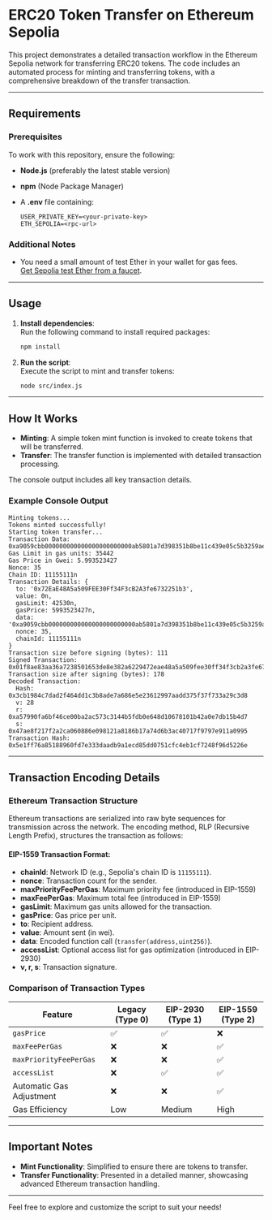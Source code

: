 # ERC20 Token Transfer on Ethereum Sepolia

This project demonstrates a detailed transaction workflow in the Ethereum Sepolia network for transferring ERC20 tokens. The code includes an automated process for minting and transferring tokens, with a comprehensive breakdown of the transfer transaction.

---

## Requirements

### Prerequisites

To work with this repository, ensure the following:

- **Node.js** (preferably the latest stable version)
- **npm** (Node Package Manager)
- A **.env** file containing:

  ```plaintext
  USER_PRIVATE_KEY=<your-private-key>
  ETH_SEPOLIA=<rpc-url>
  ```

### Additional Notes

- You need a small amount of test Ether in your wallet for gas fees.  
  [Get Sepolia test Ether from a faucet](https://sepoliafaucet.com/).

---

## Usage

1. **Install dependencies**:  
   Run the following command to install required packages:

   ```bash
   npm install
   ```

2. **Run the script**:  
   Execute the script to mint and transfer tokens:
   ```bash
   node src/index.js
   ```

---

## How It Works

- **Minting**: A simple token mint function is invoked to create tokens that will be transferred.
- **Transfer**: The transfer function is implemented with detailed transaction processing.

The console output includes all key transaction details.

### Example Console Output

```plaintext
Minting tokens...
Tokens minted successfully!
Starting token transfer...
Transaction Data: 0xa9059cbb000000000000000000000000ab5801a7d398351b8be11c439e05c5b3259aec9b000000000000000000000000000000000000000000000000b469471f80140000
Gas Limit in gas units: 35442
Gas Price in Gwei: 5.993523427
Nonce: 35
Chain ID: 11155111n
Transaction Details: {
  to: '0x72EaE48A5a509FEE30Ff34F3cB2A3fe6732251b3',
  value: 0n,
  gasLimit: 42530n,
  gasPrice: 5993523427n,
  data: '0xa9059cbb000000000000000000000000ab5801a7d398351b8be11c439e05c5b3259aec9b000000000000000000000000000000000000000000000000b469471f80140000',
  nonce: 35,
  chainId: 11155111n
}
Transaction size before signing (bytes): 111
Signed Transaction: 0x01f8ae83aa36a7238501653de8e382a6229472eae48a5a509fee30ff34f3cb2a3fe6732251b380b844a9059cbb000000000000000000000000ab5801a7d398351b8be11c439e05c5b3259aec9b000000000000000000000000000000000000000000000000b469471f80140000c001a0a57990fa6bf46ce00ba2ac573c3144b5fdb0e648d10678101b42a0e7db15b4d7a047ae8f217f2a2ca060886e098121a8186b17a74d6b3ac40717f9797e911a0995
Transaction size after signing (bytes): 178
Decoded Transaction:
  Hash: 0x3cb1984c7dad2f464dd1c3b8ade7a686e5e23612997aadd375f37f733a29c3d8
  v: 28
  r: 0xa57990fa6bf46ce00ba2ac573c3144b5fdb0e648d10678101b42a0e7db15b4d7
  s: 0x47ae8f217f2a2ca060886e098121a8186b17a74d6b3ac40717f9797e911a0995
Transaction Hash: 0x5e1ff76a85188960fd7e333daadb9a1ecd85dd0751cfc4eb1cf7248f96d5226e
```

---

## Transaction Encoding Details

### Ethereum Transaction Structure

Ethereum transactions are serialized into raw byte sequences for transmission across the network. The encoding method, RLP (Recursive Length Prefix), structures the transaction as follows:

#### EIP-1559 Transaction Format:

- **chainId**: Network ID (e.g., Sepolia's chain ID is `11155111`).
- **nonce**: Transaction count for the sender.
- **maxPriorityFeePerGas**: Maximum priority fee (introduced in EIP-1559)
- **maxFeePerGas**: Maximum total fee (introduced in EIP-1559)
- **gasLimit**: Maximum gas units allowed for the transaction.
- **gasPrice**: Gas price per unit.
- **to**: Recipient address.
- **value**: Amount sent (in wei).
- **data**: Encoded function call (`transfer(address,uint256)`).
- **accessList**: Optional access list for gas optimization (introduced in EIP-2930)
- **v, r, s**: Transaction signature.

### Comparison of Transaction Types

| Feature                  | Legacy (Type 0) | EIP-2930 (Type 1) | EIP-1559 (Type 2) |
| ------------------------ | --------------- | ----------------- | ----------------- |
| `gasPrice`               | ✅              | ✅                | ❌                |
| `maxFeePerGas`           | ❌              | ❌                | ✅                |
| `maxPriorityFeePerGas`   | ❌              | ❌                | ✅                |
| `accessList`             | ❌              | ✅                | ✅                |
| Automatic Gas Adjustment | ❌              | ❌                | ✅                |
| Gas Efficiency           | Low             | Medium            | High              |

---

## Important Notes

- **Mint Functionality**: Simplified to ensure there are tokens to transfer.
- **Transfer Functionality**: Presented in a detailed manner, showcasing advanced Ethereum transaction handling.

---

Feel free to explore and customize the script to suit your needs!
